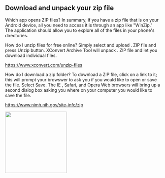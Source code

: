 ## Download and unpack your zip file  

Which app opens ZIP files?
In summary, if you have a zip file that is on your Android device, all you need to access it is through an app like "WinZip." The application should allow you to explore all of the files in your phone's directories.  

How do I unzip files for free online?
Simply select and upload . ZIP file and press Unzip button. XConvert Archive Tool will unpack . ZIP file and let you download individual files.  

https://www.xconvert.com/unzip-files

How do I download a zip folder?
To download a ZIP file, click on a link to it; this will prompt your browswer to ask you if you would like to open or save the file. Select Save. The IE , Safari, and Opera Web browsers will bring up a second dialog box asking you where on your computer you would like to save the file.  

https://www.nimh.nih.gov/site-info/zip


<img width="200" src="../images/zip.png"/>
